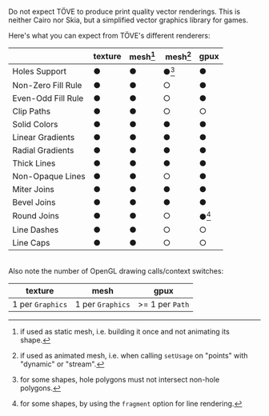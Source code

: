 Do not expect TÖVE to produce print quality vector renderings. This is neither Cairo nor Skia, but a simplified vector graphics library for games.

Here's what you can expect from TÖVE's different renderers:

|                     | texture            | mesh[^1]           | mesh[^2]               | gpux          |
|---------------------|--------------------|--------------------|------------------------|---------------|
| Holes Support       | &#x25CF; 		   | &#x25CF; 			| &#x25CF;[^4] 			 | &#x25CF;      |
| Non-Zero Fill Rule  | &#x25CF; 		   | &#x25CF; 			| &#x25CB;				 | &#x25CF;      |
| Even-Odd Fill Rule  | &#x25CF; 		   | &#x25CF; 			| &#x25CB;    		     | &#x25CF;      |
| Clip Paths          | &#x25CF;		   | &#x25CF; 			| &#x25CB;               | &#x25CB;      |
| Solid Colors        | &#x25CF;	       | &#x25CF; 			| &#x25CF;    			 | &#x25CF;      |
| Linear Gradients    | &#x25CF;           | &#x25CF; 			| &#x25CF;    			 | &#x25CF;      |
| Radial Gradients    | &#x25CF;           | &#x25CF; 			| &#x25CF;    			 | &#x25CF;      |
| Thick Lines         | &#x25CF;           | &#x25CF; 			| &#x25CF;    			 | &#x25CF;      |
| Non-Opaque Lines    | &#x25CF;           | &#x25CF; 			| &#x25CB;               | &#x25CF;      |
| Miter Joins         | &#x25CF;           | &#x25CF; 			| &#x25CF;    			 | &#x25CF;      |
| Bevel Joins         | &#x25CF;           | &#x25CF; 			| &#x25CF;    			 | &#x25CF;      | 
| Round Joins         | &#x25CF;           | &#x25CF; 			| &#x25CB;               | &#x25CF;[^3]  |
| Line Dashes         | &#x25CF;           | &#x25CF; 			| &#x25CB;               | &#x25CB;      |
| Line Caps           | &#x25CF;           | &#x25CF; 			| &#x25CB;               | &#x25CB;      |

<br/>
Also note the number of OpenGL drawing calls/context switches:

| texture            | mesh              | gpux            |
|--------------------|-------------------|-----------------|
| 1 per `Graphics`   | 1 per `Graphics`  | >= 1 per `Path` |

[^1]: if used as static mesh, i.e. building it once and not animating its shape.
[^2]: if used as animated mesh, i.e. when calling `setUsage` on "points" with "dynamic" or "stream".
[^3]: for some shapes, by using the `fragment` option for line rendering.
[^4]: for some shapes, hole polygons must not intersect non-hole polygons.

